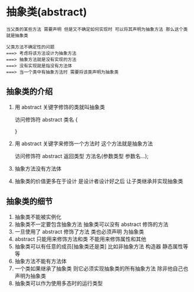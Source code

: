 # 抽象类(abstract)
    
    当父类的某些方法 需要声明 但是又不确定如何实现时 可以将其声明为抽象方法 那么这个类就是抽象类

    父类方法不确定性的问题
    ===> 考虑将该方法设计为抽象方法
    ===> 抽象方法就是没有实现的方法
    ===> 没有实现就是指没有方法体
    ===> 当一个类中有抽象方法时 需要将该类声明为抽象类

## 抽象类的介绍
1. 用 abstract 关键字修饰的类就叫抽象类

    访问修饰符 abstract 类名 {

    }
2. 用 abstract 关键字来修饰一个方法时 这个方法就是抽象方法

    访问修饰符 abstract 返回类型 方法名(参数类型 参数名...);

3. 抽象方法没有方法体

4. 抽象类的价值更多在于设计 是设计者设计好之后 让子类继承并实现抽象类

## 抽象类的细节
1. 抽象类不能被实例化
2. 抽象类不一定要包含抽象方法 抽象类可以没有 abstract 修饰的方法
3. 一旦使用了 abstract 修饰了方法 类也必须声明 为抽象类
4. abstract 只能用来修饰方法和类 不能用来修饰属性和其他
5. 抽象类可以有任意的成员[抽象类还是类] 比如非抽象方法 构造器 静态属性等等
6. 抽象方法不能有方法体
7. 一个类如果继承了抽象类 则它必须实现抽象类的所有抽象方法 除非他自己也声明为抽象类
8. 抽象类可以作为使用多态时的运行类型